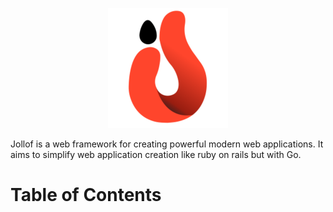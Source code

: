 <p align="center">
  <img alt="jollof logo" src="https://raw.githubusercontent.com/paingha/jollof/master/jollof-logo.png">
</p>
Jollof is a web framework for creating powerful modern web applications. It aims to simplify web application creation like ruby on rails but with Go.


# Table of Contents